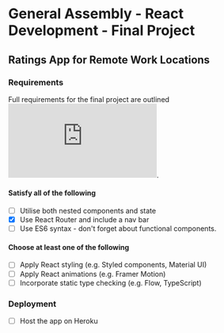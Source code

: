 # General Assembly - React Development - Final Project

## Ratings App for Remote Work Locations

### Requirements

Full requirements for the final project are outlined ![here](https://git.generalassemb.ly/rctr02anz/classwork/blob/master/slides/week4/06-final-project-prompt.md).

#### Satisfy all of the following

- [ ] Utilise both nested components and state
- [x] Use React Router and include a nav bar
- [ ] Use ES6 syntax - don't forget about functional components.

#### Choose at least one of the following

- [ ] Apply React styling (e.g. Styled components, Material UI)
- [ ] Apply React animations (e.g. Framer Motion)
- [ ] Incorporate static type checking (e.g. Flow, TypeScript)

### Deployment

- [ ] Host the app on Heroku
